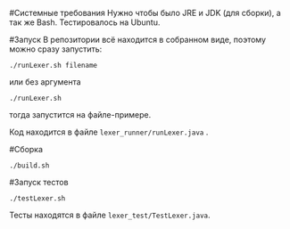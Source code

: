#Системные требования
Нужно чтобы было JRE и JDK (для сборки), а так же Bash. Тестировалось на Ubuntu.

#Запуск
В репозитории всё находится в собранном виде, поэтому можно сразу запустить:

```
./runLexer.sh filename
``` 

или без аргумента

```
./runLexer.sh
```
тогда запустится на файле-примере.

Код находится в файле ```lexer_runner/runLexer.java``` .

#Сборка

```
./build.sh
```

#Запуск тестов

```
./testLexer.sh
```

Тесты находятся в файле ```lexer_test/TestLexer.java```.
